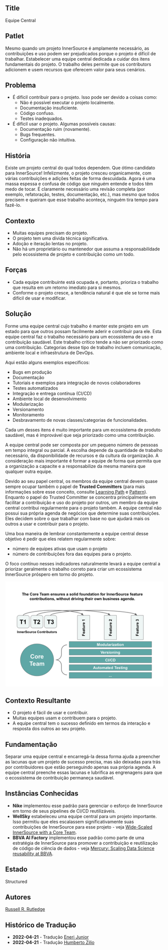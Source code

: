 ## Title

Equipe Central

## Patlet

Mesmo quando um projeto InnerSource é amplamente necessário, as contribuições e uso podem ser prejudicados porque o projeto é difícil de trabalhar.
Estabelecer uma equipe central dedicada a cuidar dos itens fundamentais do projeto.
O trabalho deles permite que os contributors adicionem e usem recursos que oferecem valor para seus cenários.

## Problema

* É difícil contribuir para o projeto.
Isso pode ser devido a coisas como:
  * Não é possível executar o projeto localmente.
  * Documentação insuficiente.
  * Código confuso.
  * Testes inadequados.
* É difícil usar o projeto.
Algumas possíveis causas:
  * Documentação ruim (novamente).
  * Bugs frequentes.
  * Configuração não intuitiva.

## História

Existe um projeto central do qual todos dependem.
Que ótimo candidato para InnerSource!
Infelizmente, o projeto cresceu organicamente, com várias contribuições e adições feitas de forma descuidada.
Agora é uma massa espessa e confusa de código que ninguém entende e todos têm medo de tocar.
É claramente necessário uma revisão completa (por exemplo, refatoração, testes, documentação, etc.), mas mesmo que todos precisem e queiram que esse trabalho aconteça, ninguém tira tempo para fazê-lo.

## Contexto

- Muitas equipes precisam do projeto.
- O projeto tem uma dívida técnica significativa.
- Adoção e iteração lentas no projeto.
- Não há um proprietário ou mantenedor que assuma a responsabilidade pelo ecossistema de projeto e contribuição como um todo.

## Forças

- Cada equipe contribuinte está ocupada e, portanto, prioriza o trabalho que resulta em um retorno imediato para si mesmos.
- Conforme o projeto cresce, a tendência natural é que ele se torne mais difícil de usar e modificar.

## Solução

Forme uma equipe central cujo trabalho é manter este projeto em um estado para que outros possam facilmente aderir e contribuir para ele.
Esta equipe central faz o trabalho necessário para um ecossistema de uso e contribuição saudável.
Este trabalho crítico tende a não ser priorizado como uma contribuição.
Categorias desse tipo de trabalho incluem comunicação, ambiente local e infraestrutura de DevOps.

Aqui estão alguns exemplos específicos:

- Bugs em produção
- Documentação
- Tutoriais e exemplos para integração de novos colaboradores
- Testes automatizados
- Integração e entrega contínua (CI/CD)
- Ambiente local de desenvolvimento
- Modularização
- Versionamento
- Monitoramento
- Desbravamento de novas classes/categorias de funcionalidades.

Cada um desses itens é muito importante para um ecossistema de produto saudável, mas é improvável que seja priorizado como uma contribuição.

A equipe central pode ser composta por um pequeno número de pessoas em tempo integral ou parcial.
A escolha depende da quantidade de trabalho necessário, da disponibilidade de recursos e da cultura da organização.
A consideração mais importante é formar a equipe de forma que permita que a organização a capacite e a responsabilize da mesma maneira que qualquer outra equipe.

Devido ao seu papel central, os membros da equipe central devem quase sempre ocupar também o papel de **Trusted Committers** (para mais informações sobre esse conceito, consulte [Learning Path][tc-learning-path] e [Pattern][tc-pattern]).
Enquanto o papel do Trusted Committer se concentra principalmente em facilitar a contribuição e uso do projeto por outros, um membro da equipe central contribui regularmente para o projeto também.
A equipe central não possui sua própria agenda de negócios que determine suas contribuições.
Eles decidem sobre o que trabalhar com base no que ajudará mais os outros a usar e contribuir para o projeto.

Uma boa maneira de lembrar constantemente a equipe central desse objetivo é pedir que eles relatem regularmente sobre:

- número de equipes ativas que usam o projeto
- número de contribuições fora das equipes para o projeto.

O foco contínuo nesses indicadores naturalmente levará a equipe central a priorizar geralmente o trabalho correto para criar um ecossistema InnerSource próspero em torno do projeto.

![Responsibilities of Core Team and InnerSource Contributors](../../../assets/img/core-team.png)

## Contexto Resultante

- O projeto é fácil de usar e contribuir.
- Muitas equipes usam e contribuem para o projeto.
- A equipe central tem o sucesso definido em termos da interação e resposta dos outros ao seu projeto.

## Fundamentação

Separar uma equipe central e encarregá-la dessa forma ajuda a preencher as lacunas que um projeto de sucesso precisa, mas são deixadas para trás por contribuidores que estão perseguindo apenas sua própria agenda. A equipe central preenche essas lacunas e lubrifica as engrenagens para que o ecossistema de contribuição permaneça saudável.

## Instâncias Conhecidas

* **Nike** implementou esse padrão para gerenciar o esforço de InnerSource em torno de seus pipelines de CI/CD reutilizáveis.
* **WellSky** estabeleceu uma equipe central para um projeto importante. Isso permitiu que eles escalassem significativamente suas contribuições de InnerSource para esse projeto - veja [Wide-Scaled InnerSource with a Core Team](https://www.youtube.com/watch?v=kgxexjYdhIc).
* **BBVA AI Factory** implementou esse padrão como parte de uma estratégia de InnerSource para promover a contribuição e reutilização de código de ciência de dados - veja [Mercury: Scaling Data Science reusability at BBVA](https://www.bbvaaifactory.com/mercury-acelerando-la-reutilizacion-en-ciencia-de-datos-dentro-de-bbva/).

## Estado

Structured

## Autores

[Russell R. Rutledge](https://github.com/rrrutledge)

[tc-learning-path]: https://innersourcecommons.org/learn/learning-path/trusted-committer/
[tc-pattern]: ./trusted-committer.md

## Histórico de Tradução

- **2022-04-21** - Tradução [Eneri Junior](https://github.com/jrcosta)
- **2022-04-21** - Tradução [Humberto Zilio](https://github.com/zilio)
